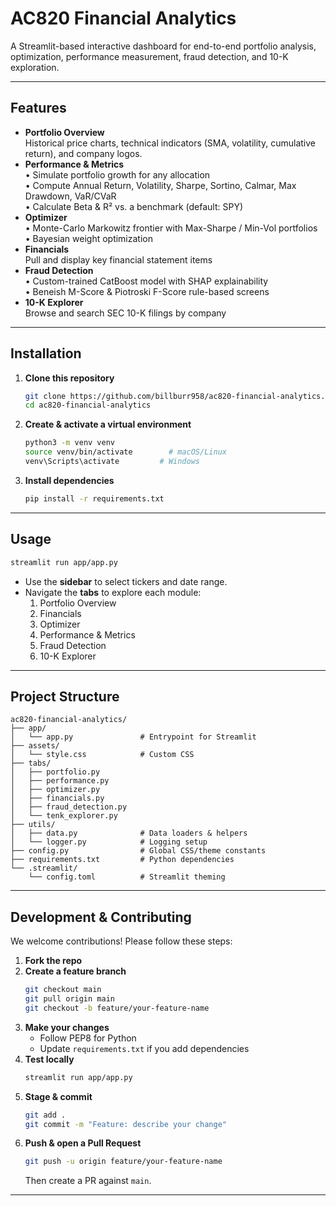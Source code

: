 #  AC820 Financial Analytics

A Streamlit-based interactive dashboard for end-to-end portfolio analysis, optimization, performance measurement, fraud detection, and 10-K exploration.

---

##  Features

- **Portfolio Overview**  
  Historical price charts, technical indicators (SMA, volatility, cumulative return), and company logos.
- **Performance & Metrics**  
  • Simulate portfolio growth for any allocation  
  • Compute Annual Return, Volatility, Sharpe, Sortino, Calmar, Max Drawdown, VaR/CVaR  
  • Calculate Beta & R² vs. a benchmark (default: SPY)
- **Optimizer**  
  • Monte-Carlo Markowitz frontier with Max-Sharpe / Min-Vol portfolios  
  • Bayesian weight optimization
- **Financials**  
  Pull and display key financial statement items
- **Fraud Detection**  
  • Custom-trained CatBoost model with SHAP explainability  
  • Beneish M-Score & Piotroski F-Score rule-based screens
- **10-K Explorer**  
  Browse and search SEC 10-K filings by company

---

##  Installation

1. **Clone this repository**  
   ```bash
   git clone https://github.com/billburr958/ac820-financial-analytics.git
   cd ac820-financial-analytics
   ```

2. **Create & activate a virtual environment**  
   ```bash
   python3 -m venv venv
   source venv/bin/activate        # macOS/Linux
   venv\Scripts\activate         # Windows
   ```

3. **Install dependencies**  
   ```bash
   pip install -r requirements.txt
   ```

---

##  Usage

```bash
streamlit run app/app.py
```

- Use the **sidebar** to select tickers and date range.  
- Navigate the **tabs** to explore each module:
  1. Portfolio Overview  
  2. Financials  
  3. Optimizer  
  4. Performance & Metrics  
  5. Fraud Detection  
  6. 10-K Explorer

---

##  Project Structure

```
ac820-financial-analytics/
├── app/
│   └── app.py               # Entrypoint for Streamlit
├── assets/
│   └── style.css            # Custom CSS
├── tabs/
│   ├── portfolio.py
│   ├── performance.py
│   ├── optimizer.py
│   ├── financials.py
│   ├── fraud_detection.py
│   └── tenk_explorer.py
├── utils/
│   ├── data.py              # Data loaders & helpers
│   └── logger.py            # Logging setup
├── config.py                # Global CSS/theme constants
├── requirements.txt         # Python dependencies
└── .streamlit/
    └── config.toml          # Streamlit theming
```

---

##  Development & Contributing

We welcome contributions! Please follow these steps:

1. **Fork the repo**  
2. **Create a feature branch**  
   ```bash
   git checkout main
   git pull origin main
   git checkout -b feature/your-feature-name
   ```
3. **Make your changes**  
   - Follow PEP8 for Python  
   - Update `requirements.txt` if you add dependencies  
4. **Test locally**  
   ```bash
   streamlit run app/app.py
   ```
5. **Stage & commit**  
   ```bash
   git add .
   git commit -m "Feature: describe your change"
   ```
6. **Push & open a Pull Request**  
   ```bash
   git push -u origin feature/your-feature-name
   ```
   Then create a PR against `main`.

---
